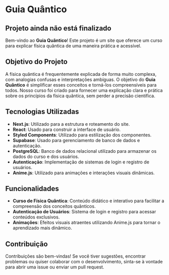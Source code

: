 # Guia Quântico

## Projeto ainda não está finalizado

Bem-vindo ao **Guia Quântico**! Este projeto é um site que oferece um curso para explicar física quântica de uma maneira prática e acessível.

## Objetivo do Projeto

A física quântica é frequentemente explicada de forma muito complexa, com analogias confusas e interpretações ambíguas. O objetivo do **Guia Quântico** é simplificar esses conceitos e torná-los compreensíveis para todos. Nosso curso foi criado para fornecer uma explicação clara e prática sobre os princípios da física quântica, sem perder a precisão científica.

## Tecnologias Utilizadas

- **Next.js**: Utilizado para a estrutura e roteamento do site.
- **React**: Usado para construir a interface de usuário.
- **Styled Components**: Utilizado para estilização dos componentes.
- **Supabase**: Usado para gerenciamento de banco de dados e autenticação.
- **PostgreSQL**: Banco de dados relacional utilizado para armazenar os dados do curso e dos usuários.
- **Autenticação**: Implementação de sistemas de login e registro de usuários.
- **Anime.js**: Utilizado para animações e interações visuais dinâmicas.

## Funcionalidades

- **Curso de Física Quântica**: Conteúdo didático e interativo para facilitar a compreensão dos conceitos quânticos.
- **Autenticação de Usuários**: Sistema de login e registro para acessar conteúdos exclusivos.
- **Animações**: Efeitos visuais atraentes utilizando Anime.js para tornar o aprendizado mais dinâmico.

## Contribuição

Contribuições são bem-vindas! Se você tiver sugestões, encontrar problemas ou quiser colaborar com o desenvolvimento, sinta-se à vontade para abrir uma issue ou enviar um pull request.
